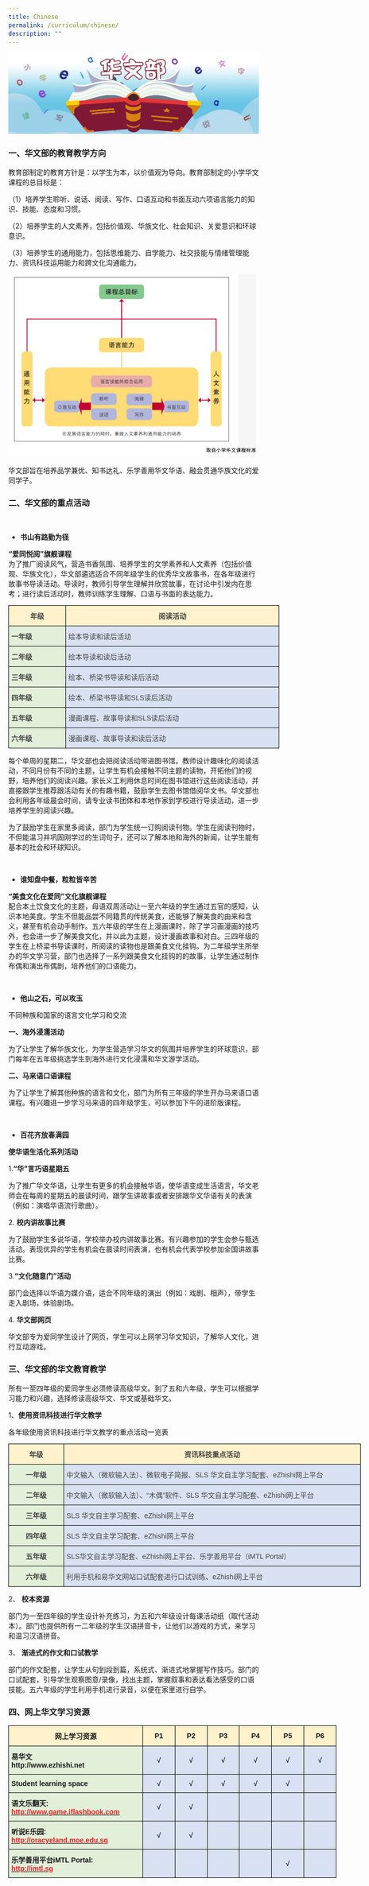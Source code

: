 ```yaml
---
title: Chinese
permalink: /curriculum/chinese/
description: ""
---
```

![](/images/Chinese-banner2.jpeg)

### 一、华文部的教育教学方向

教育部制定的教育方针是：以学生为本，以价值观为导向。教育部制定的小学华文课程的总目标是：

（1）培养学生聆听、说话、阅读、写作、口语互动和书面互动六项语言能力的知识、技能、态度和习惯。 

（2）培养学生的人文素养，包括价值观、华族文化、社会知识、关爱意识和环球意识。

（3）培养学生的通用能力，包括思维能力、自学能力、社交技能与情绪管理能力、资讯科技运用能力和跨文化沟通能力。

![](/images/MT_framework.png)

华文部旨在培养品学兼优、知书达礼、乐学善用华文华语、融会贯通华族文化的爱同学子。


### 二、华文部的重点活动

<br>

*   **书山有路勤为径**


**“爱同悦阅”旗舰课程**    
为了推广阅读风气，营造书香氛围、培养学生的文学素养和人文素养（包括价值观、华族文化），华文部遴选适合不同年级学生的优秀华文故事书，在各年级进行故事书导读活动。导读时，教师引导学生理解并欣赏故事，在讨论中引发内在思考；进行读后活动时，教师训练学生理解、口语与书面的表达能力。

<style type="text/css">
.tg  {border-collapse:collapse;border-spacing:0;margin:0px auto;}
.tg td{border-color:black;border-style:solid;border-width:1px;font-family:Arial, sans-serif;font-size:14px;
  overflow:hidden;padding:10px 5px;word-break:normal;}
.tg th{border-color:black;border-style:solid;border-width:1px;font-family:Arial, sans-serif;font-size:14px;
  font-weight:normal;overflow:hidden;padding:10px 5px;word-break:normal;}
.tg .tg-toe3{background-color:#FFF2CC;color:#444;font-weight:bold;text-align:center;vertical-align:top}
.tg .tg-tk9s{background-color:#E2EFD9;color:#444;font-weight:bold;text-align:left;vertical-align:top}
.tg .tg-qy0r{background-color:#D9E2F3;color:#444;text-align:left;vertical-align:top}
</style>
<table class="tg" style="undefined;table-layout: fixed; width: 545px">
<colgroup>
<col style="width: 115px">
<col style="width: 430px">
</colgroup>
<tbody>
  <tr>
    <td class="tg-toe3">年级</td>
    <td class="tg-toe3">阅读活动</td>
  </tr>
  <tr>
    <td class="tg-tk9s">一年级</td>
    <td class="tg-qy0r">绘本导读和读后活动</td>
  </tr>
  <tr>
    <td class="tg-tk9s">二年级</td>
    <td class="tg-qy0r">绘本导读和读后活动</td>
  </tr>
  <tr>
    <td class="tg-tk9s">三年级</td>
    <td class="tg-qy0r">绘本、桥梁书导读和读后活动</td>
  </tr>
  <tr>
    <td class="tg-tk9s">四年级</td>
    <td class="tg-qy0r">绘本、桥梁书导读和SLS读后活动</td>
  </tr>
  <tr>
    <td class="tg-tk9s">五年级</td>
    <td class="tg-qy0r">漫画课程、故事导读和SLS读后活动</td>
  </tr>
  <tr>
    <td class="tg-tk9s">六年级</td>
    <td class="tg-qy0r">漫画课程、故事导读和读后活动</td>
  </tr>
</tbody>
</table>

每个单周的星期二，华文部也会把阅读活动带进图书馆。教师设计趣味化的阅读活动，不同月份有不同的主题，让学生有机会接触不同主题的读物，开拓他们的视野，培养他们的阅读兴趣。家长义工利用休息时间在图书馆进行这些阅读活动，并直接跟学生推荐跟活动有关的有趣书籍，鼓励学生去图书馆借阅华文书。华文部也会利用各年级晨会时间，请专业读书团体和本地作家到学校进行导读活动，进一步培养学生的阅读兴趣。

为了鼓励学生在家里多阅读，部门为学生统一订购阅读刊物。学生在阅读刊物时，不但能温习并巩固刚学过的生词句子，还可以了解本地和海外的新闻，让学生能有基本的社会和环球知识。


<br>

*   **谁知盘中餐，粒粒皆辛苦**

**“美食文化在爱同”文化旗舰课程**    
配合本土饮食文化的主题，母语双周活动让一至六年级的学生通过五官的感知，认识本地美食。学生不但能品尝不同籍贯的传统美食，还能够了解美食的由来和含义，甚至有机会动手制作。五六年级的学生在上漫画课时，除了学习画漫画的技巧外，也会进一步了解美食文化，并以此为主题，设计漫画故事和对白。三四年级的学生在上桥梁书导读课时，所阅读的读物也是跟美食文化挂钩。为二年级学生所举办的华文学习营，部门也选择了一系列跟美食文化挂钩的的故事，让学生通过制作布偶和演出布偶剧，培养他们的口语能力。


<br>

*   **他山之石，可以攻玉**

不同种族和国家的语言文化学习和交流

  

**一、海外浸濡活动**

为了让学生了解华族文化，为学生营造学习华文的氛围并培养学生的环球意识，部门每年在五年级挑选学生到海外进行文化浸濡和华文游学活动。

  

**二、马来语口语课程**

为了让学生了解其他种族的语言和文化，部门为所有三年级的学生开办马来语口语课程。有兴趣进一步学习马来语的四年级学生，可以参加下午的进阶版课程。



<br>


*   **百花齐放春满园**

**使华语生活化系列活动**

1.**“华”言巧语星期五**

为了推广华文华语，让学生有更多的机会接触华语，使华语变成生活语言，华文老师会在每周的星期五的晨读时间，跟学生讲故事或者安排跟华文华语有关的表演（例如：演唱华语流行歌曲）。


2. **校内讲故事比赛**

为了鼓励学生多说华语，学校举办校内讲故事比赛。有兴趣参加的学生会参与甄选活动。表现优异的学生有机会在晨读时间表演，也有机会代表学校参加全国讲故事比赛。


3.**“文化随意门”活动**

部门会选择以华语为媒介语，适合不同年级的演出（例如：戏剧、相声），带学生走入剧场，体验剧场。


4. **华文部网页**

华文部专为爱同学生设计了网页，学生可以上网学习华文知识，了解华人文化，进行互动游戏。

### 三、华文部的华文教育教学

所有一至四年级的爱同学生必须修读高级华文。到了五和六年级，学生可以根据学习能力和兴趣，选择修读高级华文、华文或基础华文。

  

1、**使用资讯科技进行华文教学**

各年级使用资讯科技进行华文教学的重点活动一览表


<style type="text/css">
.tg  {border-collapse:collapse;border-spacing:0;margin:0px auto;}
.tg td{border-color:black;border-style:solid;border-width:1px;font-family:Arial, sans-serif;font-size:14px;
  overflow:hidden;padding:10px 5px;word-break:normal;}
.tg th{border-color:black;border-style:solid;border-width:1px;font-family:Arial, sans-serif;font-size:14px;
  font-weight:normal;overflow:hidden;padding:10px 5px;word-break:normal;}
.tg .tg-toe3{background-color:#FFF2CC;color:#444;font-weight:bold;text-align:center;vertical-align:top}
.tg .tg-qy0r{background-color:#D9E2F3;color:#444;text-align:left;vertical-align:top}
.tg .tg-rnfy{background-color:#E2EFD9;color:#444;font-weight:bold;text-align:center;vertical-align:top}
</style>
<table class="tg" style="undefined;table-layout: fixed; width: 709px">
<colgroup>
<col style="width: 111px">
<col style="width: 598px">
</colgroup>
<tbody>
  <tr>
    <td class="tg-toe3">年级</td>
    <td class="tg-toe3">资讯科技重点活动</td>
  </tr>
  <tr>
    <td class="tg-rnfy">一年级</td>
    <td class="tg-qy0r">中文输入（微软输入法）、微软电子简报、SLS 华文自主学习配套、eZhishi网上平台</td>
  </tr>
  <tr>
    <td class="tg-rnfy">二年级</td>
    <td class="tg-qy0r">中文输入（微软输入法）、“木偶”软件、SLS 华文自主学习配套、eZhishi网上平台</td>
  </tr>
  <tr>
    <td class="tg-rnfy">三年级</td>
    <td class="tg-qy0r">SLS 华文自主学习配套、eZhishi网上平台</td>
  </tr>
  <tr>
    <td class="tg-rnfy">四年级</td>
    <td class="tg-qy0r">SLS 华文自主学习配套、eZhishi网上平台</td>
  </tr>
  <tr>
    <td class="tg-rnfy">五年级</td>
    <td class="tg-qy0r">SLS华文自主学习配套、eZhishi网上平台、乐学善用平台（iMTL Portal）</td>
  </tr>
  <tr>
    <td class="tg-rnfy">六年级</td>
    <td class="tg-qy0r">利用手机和易华文网站口试配套进行口试训练、eZhishi网上平台</td>
  </tr>
</tbody>
</table>

2、 **校本资源**  

部门为一至四年级的学生设计补充练习，为五和六年级设计每课活动纸（取代活动本）。部门也提供所有一二年级的学生汉语拼音卡，让他们以游戏的方式，来学习和温习汉语拼音。

  

3、 **渐进式的作文和口试教学**

部门的作文配套，让学生从句到段到篇，系统式、渐进式地掌握写作技巧。部门的口试配套，引导学生观察图意/录像，找出主题，掌握叙事和表达看法感受的口语技能。五六年级的学生利用手机进行录音，以便在家里进行自学。

### 四、网上华文学习资源


<style type="text/css">
.tg  {border-collapse:collapse;border-spacing:0;margin:0px auto;}
.tg td{border-color:black;border-style:solid;border-width:1px;font-family:Arial, sans-serif;font-size:14px;
  overflow:hidden;padding:10px 5px;word-break:normal;}
.tg th{border-color:black;border-style:solid;border-width:1px;font-family:Arial, sans-serif;font-size:14px;
  font-weight:normal;overflow:hidden;padding:10px 5px;word-break:normal;}
.tg .tg-crmx{background-color:#FFF2CC;font-weight:bold;text-align:center;vertical-align:top}
.tg .tg-okzk{background-color:#E2EFD9;font-weight:bold;text-align:left;vertical-align:top}
.tg .tg-ytqh{background-color:#D9E2F3;text-align:center;vertical-align:middle}
.tg .tg-jend{background-color:#FFF2CC;font-weight:bold;text-align:center;vertical-align:middle}
.tg .tg-jv5y{background-color:#D9E2F3;font-weight:bold;text-align:center;vertical-align:middle}
</style>
<table class="tg" style="undefined;table-layout: fixed; width: 660px">
<colgroup>
<col style="width: 270px">
<col style="width: 65px">
<col style="width: 65px">
<col style="width: 65px">
<col style="width: 65px">
<col style="width: 65px">
<col style="width: 65px">
</colgroup>
<tbody>
  <tr>
    <td class="tg-crmx">网上学习资源</td>
    <td class="tg-jend">P1</td>
    <td class="tg-jend">P2</td>
    <td class="tg-jend">P3</td>
    <td class="tg-jend">P4</td>
    <td class="tg-jend">P5</td>
    <td class="tg-jend">P6</td>
  </tr>
  <tr>
    <td class="tg-okzk">易华文<br>http://www.ezhishi.net </td>
    <td class="tg-jv5y">√</td>
    <td class="tg-jv5y">√</td>
    <td class="tg-jv5y">√</td>
    <td class="tg-jv5y">√</td>
    <td class="tg-jv5y">√</td>
    <td class="tg-jv5y">√</td>
  </tr>
  <tr>
    <td class="tg-okzk">Student learning space</td>
    <td class="tg-jv5y">√</td>
    <td class="tg-jv5y">√</td>
    <td class="tg-jv5y">√</td>
    <td class="tg-jv5y">√</td>
    <td class="tg-jv5y">√</td>
    <td class="tg-ytqh"></td>
  </tr>
  <tr>
    <td class="tg-okzk">语文乐翻天:<br><a href="http://www.game.iflashbook.com/" target="_blank" rel="noopener noreferrer"><span style="color:#ED2125">http://www.game.iflashbook.com</span></a></td>
    <td class="tg-jv5y">√</td>
    <td class="tg-jv5y">√</td>
    <td class="tg-ytqh"></td>
    <td class="tg-ytqh"></td>
    <td class="tg-ytqh"></td>
    <td class="tg-ytqh"></td>
  </tr>
  <tr>
    <td class="tg-okzk">听说E乐园:<br><a href="http://oracyeland.moe.edu.sg/" target="_blank" rel="noopener noreferrer"><span style="color:#ED2125">http://oracyeland.moe.edu.sg</span></a></td>
    <td class="tg-jv5y">√</td>
    <td class="tg-jv5y">√</td>
    <td class="tg-ytqh"></td>
    <td class="tg-ytqh"></td>
    <td class="tg-ytqh"></td>
    <td class="tg-ytqh"></td>
  </tr>
  <tr>
    <td class="tg-okzk">乐学善用平台iMTL Portal: <br><a href="http://imtl.sg/" target="_blank" rel="noopener noreferrer"><span style="color:#ED2125">http://imtl.sg</span></a><span style="color:#ED2125"> </span></td>
    <td class="tg-ytqh"></td>
    <td class="tg-ytqh"></td>
    <td class="tg-ytqh"></td>
    <td class="tg-ytqh"></td>
    <td class="tg-jv5y">√</td>
    <td class="tg-ytqh"></td>
  </tr>
</tbody>
</table>